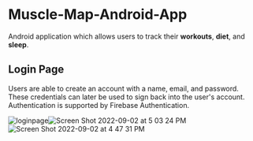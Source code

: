 # Muscle-Map-Android-App

Android application which allows users to track their **workouts**, **diet**, and **sleep**.

## Login Page
Users are able to create an account with a name, email, and password. These credentials can later be used to sign back into the user's account. 
Authentication is supported by Firebase Authentication. 

![loginpage](https://user-images.githubusercontent.com/90374336/188234807-c99711cc-711d-4519-9c7b-8010c06fad12.png)![Screen Shot 2022-09-02 at 5 03 24 PM](https://user-images.githubusercontent.com/90374336/188234890-11e7905b-e466-471d-b80c-5d24d61a558d.png)![Screen Shot 2022-09-02 at 4 47 31 PM](https://user-images.githubusercontent.com/90374336/188234901-fb03da1e-712a-4524-8bb6-b6176e6f4837.png)


